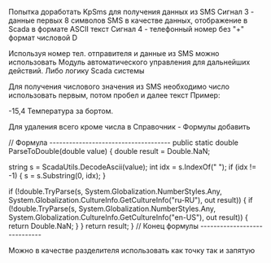 Попытка доработать KpSms для получения данных из SMS
Сигнал 3 - данные первых 8 символов SMS в качестве данных, отображение в Scada в формате ASCII текст
Сигнал 4 - телефонный номер без "+" формат числовой D

Используя номер тел. отправителя и данные из SMS можно использовать Модуль автоматического управления для дальнейших действий.
Либо логику Scada системы

Для получения числового значения из SMS необходимо число использовать первым, потом пробел и далее текст
Пример:

-15,4 Температура за бортом.

Для удаления всего кроме числа в Справочник - Формулы добавить

// Формула -------------------------------------
public static double ParseToDouble(double value)
{
  double result = Double.NaN;

  string s = ScadaUtils.DecodeAscii(value);
  int idx = s.IndexOf(" ");
  if (idx != -1)
  {
  s = s.Substring(0, idx);
  }

  if (!double.TryParse(s, System.Globalization.NumberStyles.Any, System.Globalization.CultureInfo.GetCultureInfo("ru-RU"), out result))
  {
     if (!double.TryParse(s, System.Globalization.NumberStyles.Any, System.Globalization.CultureInfo.GetCultureInfo("en-US"), out result))
     {
        return Double.NaN;
     }
  }
  return result;
}
// Конец формулы -----------------------------

Можно в качестве разделителя использовать как точку так и запятую
